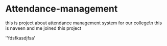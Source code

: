 # Attendance-management

this is project about attendance management system for our college\n
this is naveen and me joined this project

''fdsfkasdjfsa'
